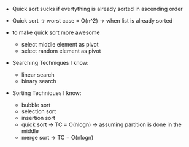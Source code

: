 - Quick sort sucks if evertything is already sorted in ascending order
- Quick sort -> worst case = O(n^2) -> when list is already sorted
- to make quick sort more awesome
  - select middle element as pivot
  - select random element as pivot

- Searching Techniques I know:
  - linear search
  - binary search

- Sorting Techniques I know:
  - bubble sort
  - selection sort
  - insertion sort
  - quick sort -> TC = O(nlogn) -> assuming partition is done in the middle
  - merge sort -> TC = O(nlogn)
  
